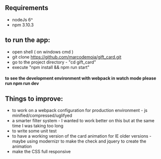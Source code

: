 ## Requirements
* nodeJs 6^
* npm 3.10.3

## to run the app:
* open shell ( on windows cmd )
* git clone https://github.com/marcodemoja/gift_card.git
* go to the  project directory - "cd gift_card"
* execute "npm install && npm run start"


#### to see the development environment with webpack in watch mode please run npm run dev



## Things to improve:
* to work on a webpack configuration for production environment - js  minified/compressed/uglifyed
* a smarter filter system - I wanted to work better on this but at the same time I was taking too long
* to write some unit test
* to have a working version of the card animation for IE older versions - maybe using modernizr to make the check and jquery to create the animation
* make the CSS full responsive
